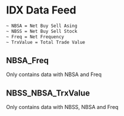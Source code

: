 # IDX Data Feed

```bash
~ NBSA = Net Buy Sell Asing
~ NBSS = Net Buy Sell Stock
~ Freq = Net Frequency
~ TrxValue = Total Trade Value
```

## NBSA_Freq
Only contains data with NBSA and Freq


## NBSS_NBSA_TrxValue
Only contains data with NBSS, NBSA and Freq
